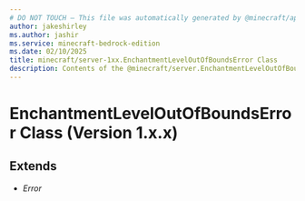 ```yaml
---
# DO NOT TOUCH — This file was automatically generated by @minecraft/api-docs-generator, to report problems file an issue at https://github.com/Mojang/minecraft-scripting-libraries
author: jakeshirley
ms.author: jashir
ms.service: minecraft-bedrock-edition
ms.date: 02/10/2025
title: minecraft/server-1xx.EnchantmentLevelOutOfBoundsError Class
description: Contents of the @minecraft/server.EnchantmentLevelOutOfBoundsError class (Version 1.x.x).
---
```

# EnchantmentLevelOutOfBoundsError Class (Version 1.x.x)

## Extends
- *Error*
